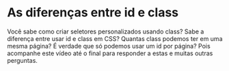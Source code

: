 # As diferenças entre id e class

Você sabe como criar seletores personalizados usando class? Sabe a diferença entre usar id e class em CSS? Quantas class podemos ter em uma mesma página? É verdade que só podemos usar um id por página? Pois acompanhe este vídeo até o final para responder a estas e muitas outras perguntas.